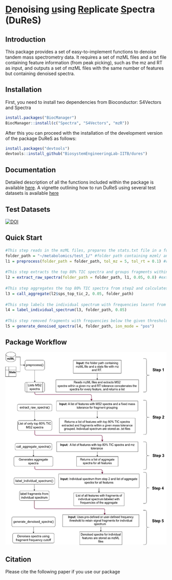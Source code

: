 # <ins>D</ins>enoising <ins>u</ins>sing <ins>Re</ins>plicate <ins>S</ins>pectra (DuReS)

## Introduction

This package provides a set of easy-to-implement functions to denoise tandem mass spectrometry data. It requires a set of mzML files and a txt file containing feature information (from peak picking), such as the mz and RT as input, and outputs a set of mzML files with the same number of features but containing denoised spectra. 

## Installation

First, you need to install two dependencies from Bioconductor: S4Vectors and Spectra
```r
install.packages("BiocManager")
BiocManager::install(c("Spectra", "S4Vectors", "mzR"))
```
After this you can proceed with the installation of the development version of the package DuReS as follows:

```r
install.packages("devtools")
devtools::install_github("BiosystemEngineeringLab-IITB/dures")
```

## Documentation
Detailed description of all the functions included within the package is available [here](https://biosystemengineeringlab-iitb.github.io/dures/reference/index.html). A vignette outlining how to run DuReS using several test datasets is available [here](https://biosystemengineeringlab-iitb.github.io/dures/articles/dures-vignette.html)

## Test Datasets
[![DOI](https://zenodo.org/badge/DOI/10.5281/zenodo.13778168.svg)](https://doi.org/10.5281/zenodo.13778168)


## Quick Start
```r
#This step reads in the mzML files, prepares the stats.txt file in a format that extracts MS2 spectra and returns a list
folder_path = "~/metabolomics/test_1/" #folder path containing mzml/ and Stats.txt in required format
l1 = preprocess(folder_path = folder_path, tol_mz = 5, tol_rt = 0.1) #reads mzml files, prepares Stats file, extracts spectra and concatenates spectra

#This step extracts the top 80% TIC spectra and groups fragments within a given mass tolerance
l2 = extract_raw_spectra(folder_path = folder_path, l1, 0.05, 0.8) #extract top x% (where x = 0.8) TIC spectra, groups fragments within a given tolerance (0.05 Da)

#This step aggregates the top 80% TIC spectra from step2 and calculates the fragment frequencies
l3 = call_aggregate(l2$sps_top_tic_2, 0.05, folder_path) 

#This step labels the individual spectrum with frequencies learnt from Step 3
l4 = label_individual_spectrum(l3, folder_path, 0.05)

#This step removed fragments with frequencies below the given threshold (denoising step)
l5 = generate_denoised_spectra(l4, folder_path, ion_mode = "pos") 
```

## Package Workflow
![Workflow Diagram](https://raw.githubusercontent.com/banerjeeshayantan/test_read_the_docs_tut/main/dures_workflow.png)

## Citation
Please cite the following paper if you use our package

